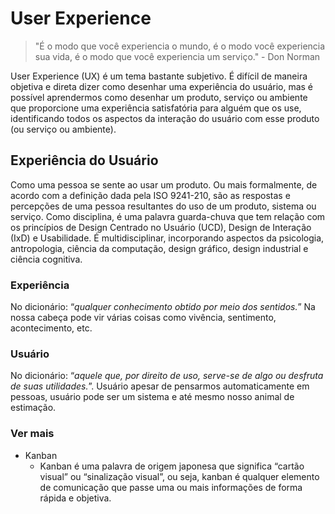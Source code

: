 # User Experience

>"É o modo que você experiencia o mundo, é o modo você experiencia sua vida, é o modo que você experiencia um serviço." - Don Norman

User Experience (UX) é um tema bastante subjetivo. É difícil de maneira objetiva e direta dizer como desenhar uma experiência do usuário, mas é possível aprendermos como desenhar um produto, serviço ou ambiente que proporcione uma experiência satisfatória para alguém que os use, identificando todos os aspectos da interação do usuário com esse produto (ou serviço ou ambiente).

## Experiência do Usuário

Como uma pessoa se sente ao usar um produto. Ou mais formalmente, de acordo com a definição dada pela ISO 9241-210, são as respostas e percepções de uma pessoa resultantes do uso de um produto, sistema ou serviço. Como disciplina, é uma palavra guarda-chuva que tem relação com os princípios de Design Centrado no Usuário (UCD), Design de Interação (IxD) e Usabilidade. É multidisciplinar, incorporando aspectos da psicologia, antropologia, ciência da computação, design gráfico, design industrial e ciência cognitiva.

### Experiência

No dicionário: “*qualquer conhecimento obtido por meio dos sentidos.*” Na nossa cabeça pode vir várias coisas como vivência, sentimento, acontecimento, etc.

### Usuário

No dicionário: “*aquele que, por direito de uso, serve-se de algo ou desfruta de suas utilidades.*”. Usuário apesar de pensarmos automaticamente em pessoas, usuário pode ser um sistema e até mesmo nosso animal de estimação.

### Ver mais

* Kanban
	* Kanban é uma palavra de origem japonesa que significa “cartão visual” ou “sinalização visual”, ou seja, kanban é qualquer elemento de comunicação que passe uma ou mais informações de forma rápida e objetiva.
